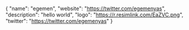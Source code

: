 {
  "name": "egemen",
  "website": "https://twitter.com/egemenyas",
  "description": "hello world",
  "logo": "https://r.resimlink.com/EaZVC.png",
  "twitter": "https://twitter.com/egemenyas"
}
